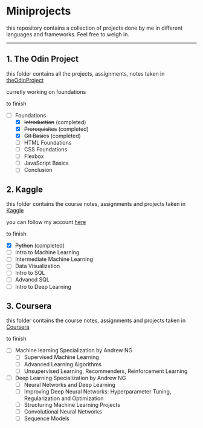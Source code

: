 # Miniprojects
this repository contains a collection of projects done by me in different languages and frameworks. Feel free to weigh in.

---
## 1. The Odin Project
this folder contains all the projects, assignments, notes taken in [theOdinProject](https://www.theodinproject.com)

curretly working on foundations

to finish
- [ ] Foundations 
  - [x] ~~Introduction~~ (completed)
  - [x] ~~Prerequisites~~ (completed)
  - [x] ~~Git Basics~~ (completed)
  - [ ] HTML Foundations 
  - [ ] CSS Foundations 
  - [ ] Flexbox
  - [ ] JavaScript Basics
  - [ ] Conclusion 

## 2. Kaggle
this folder contains the course notes, assignments and projects taken in [Kaggle](https://www.kaggle.com/)

you can follow my account [here](https://www.kaggle.com/shreyas67)

to finish
- [x] ~~Python~~ (completed)
- [ ] Intro to Machine Learning
- [ ] Intermediate Machine Learning
- [ ] Data Visualization
- [ ] Intro to SQL
- [ ] Advancd SQL
- [ ] Intro to Deep Learning

## 3. Coursera
this folder contains the course notes, assignments and projects taken in [Coursera](https://www.coursera.org/)

to finish
- [ ] Machine learning Specialization by Andrew NG
  - [ ] Supervised Machine Learning
  - [ ] Advanced Learning Algorithms
  - [ ] Unsupervised Learning, Recommenders, Reinforcement Learning

- [ ] Deep Learning Specialization by Andrew NG
  - [ ] Neural Networks and Deep Learning
  - [ ] Improving Deep Neural Networks: Hyperparameter Tuning, Regularization and Optimization
  - [ ] Structuring Machine Learning Projects
  - [ ] Convolutional Neural Networks
  - [ ] Sequence Models
